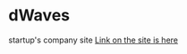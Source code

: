 # dWaves
startup's company site
[Link on the site is here](https://github.com/Marina51533/dWaves.git)
